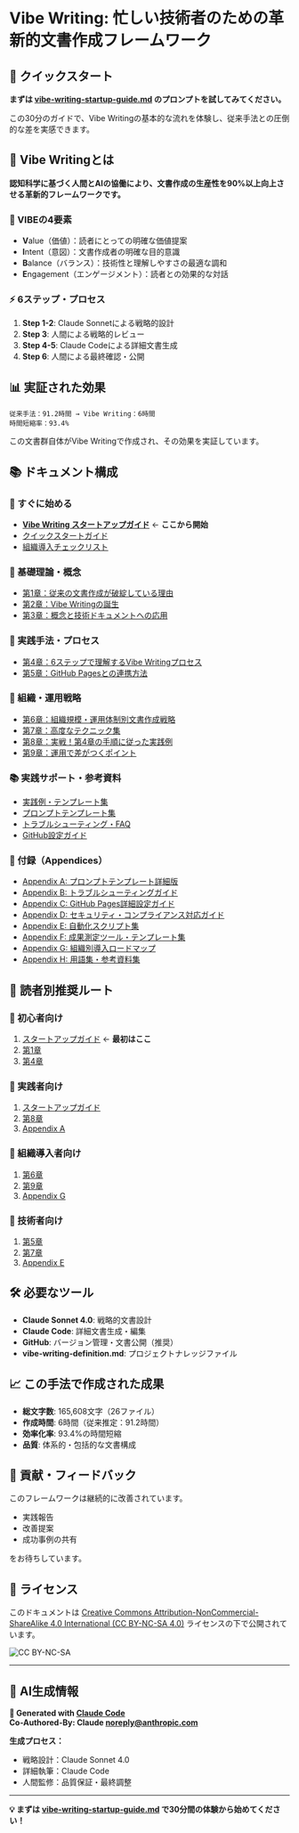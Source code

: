 # Vibe Writing: 忙しい技術者のための革新的文書作成フレームワーク

## 🚀 クイックスタート

**まずは [vibe-writing-startup-guide.md](./vibe-writing-startup-guide.md) のプロンプトを試してみてください。**

この30分のガイドで、Vibe Writingの基本的な流れを体験し、従来手法との圧倒的な差を実感できます。

## 📖 Vibe Writingとは

**認知科学に基づく人間とAIの協働により、文書作成の生産性を90%以上向上させる革新的フレームワークです。**

### 🎯 VIBEの4要素
- **V**alue（価値）：読者にとっての明確な価値提案
- **I**ntent（意図）：文書作成者の明確な目的意識  
- **B**alance（バランス）：技術性と理解しやすさの最適な調和
- **E**ngagement（エンゲージメント）：読者との効果的な対話

### ⚡ 6ステップ・プロセス
1. **Step 1-2**: Claude Sonnetによる戦略的設計
2. **Step 3**: 人間による戦略的レビュー
3. **Step 4-5**: Claude Codeによる詳細文書生成
4. **Step 6**: 人間による最終確認・公開

## 📊 実証された効果

```
従来手法：91.2時間 → Vibe Writing：6時間
時間短縮率：93.4%
```

この文書群自体がVibe Writingで作成され、その効果を実証しています。

## 📚 ドキュメント構成

### 🚀 すぐに始める
- **[Vibe Writing スタートアップガイド](./vibe-writing-startup-guide.md)** ← **ここから開始**
- [クイックスタートガイド](./quick-start-guide.md)
- [組織導入チェックリスト](./organization-checklist.md)

### 📘 基礎理論・概念
- [第1章：従来の文書作成が破綻している理由](./chapter-01-traditional-problems.md)
- [第2章：Vibe Writingの誕生](./chapter-02-vibe-writing-birth.md)
- [第3章：概念と技術ドキュメントへの応用](./chapter-03-concept-application.md)

### 📙 実践手法・プロセス
- [第4章：6ステップで理解するVibe Writingプロセス](./chapter-04-six-step-process.md)
- [第5章：GitHub Pagesとの連携方法](./chapter-05-github-pages-integration.md)

### 📗 組織・運用戦略
- [第6章：組織規模・運用体制別文書作成戦略](./chapter-06-organizational-strategies.md)
- [第7章：高度なテクニック集](./chapter-07-advanced-techniques.md)
- [第8章：実戦！第4章の手順に従った実践例](./chapter-08-practical-example.md)
- [第9章：運用で差がつくポイント](./chapter-09-operational-excellence.md)

### 📚 実践サポート・参考資料
- [実践例・テンプレート集](./real-world-examples.md)
- [プロンプトテンプレート集](./prompt-templates.md)
- [トラブルシューティング・FAQ](./troubleshooting-faq.md)
- [GitHub設定ガイド](./github-setup-guide.md)

### 📖 付録（Appendices）
- [Appendix A: プロンプトテンプレート詳細版](./appendix-a-prompt-templates.md)
- [Appendix B: トラブルシューティングガイド](./appendix-b-troubleshooting.md)
- [Appendix C: GitHub Pages詳細設定ガイド](./appendix-c-github-pages.md)
- [Appendix D: セキュリティ・コンプライアンス対応ガイド](./appendix-d-security-compliance.md)
- [Appendix E: 自動化スクリプト集](./appendix-e-automation-scripts.md)
- [Appendix F: 成果測定ツール・テンプレート集](./appendix-f-measurement-tools.md)
- [Appendix G: 組織別導入ロードマップ](./appendix-g-implementation-roadmaps.md)
- [Appendix H: 用語集・参考資料集](./appendix-h-glossary-references.md)

## 🎯 読者別推奨ルート

### 👤 初心者向け
1. [スタートアップガイド](./vibe-writing-startup-guide.md) ← **最初はここ**
2. [第1章](./chapter-01-traditional-problems.md)
3. [第4章](./chapter-04-six-step-process.md)

### 🎯 実践者向け  
1. [スタートアップガイド](./vibe-writing-startup-guide.md)
2. [第8章](./chapter-08-practical-example.md)
3. [Appendix A](./appendix-a-prompt-templates.md)

### 🏢 組織導入者向け
1. [第6章](./chapter-06-organizational-strategies.md)
2. [第9章](./chapter-09-operational-excellence.md)
3. [Appendix G](./appendix-g-implementation-roadmaps.md)

### 🔧 技術者向け
1. [第5章](./chapter-05-github-pages-integration.md)
2. [第7章](./chapter-07-advanced-techniques.md)
3. [Appendix E](./appendix-e-automation-scripts.md)

## 🛠️ 必要なツール

- **Claude Sonnet 4.0**: 戦略的文書設計
- **Claude Code**: 詳細文書生成・編集
- **GitHub**: バージョン管理・文書公開（推奨）
- **vibe-writing-definition.md**: プロジェクトナレッジファイル

## 📈 この手法で作成された成果

- **総文字数**: 165,608文字（26ファイル）
- **作成時間**: 6時間（従来推定：91.2時間）
- **効率化率**: 93.4%の時間短縮
- **品質**: 体系的・包括的な文書構成

## 🤝 貢献・フィードバック

このフレームワークは継続的に改善されています。
- 実践報告
- 改善提案
- 成功事例の共有

をお待ちしています。

## 📄 ライセンス

このドキュメントは [Creative Commons Attribution-NonCommercial-ShareAlike 4.0 International (CC BY-NC-SA 4.0)](https://creativecommons.org/licenses/by-nc-sa/4.0/deed.ja) ライセンスの下で公開されています。

![CC BY-NC-SA](https://licensebuttons.net/l/by-nc-sa/4.0/88x31.png)

---

## 🤖 AI生成情報

**🤖 Generated with [Claude Code](https://claude.ai/code)**  
**Co-Authored-By: Claude <noreply@anthropic.com>**

**生成プロセス：**
- 戦略設計：Claude Sonnet 4.0
- 詳細執筆：Claude Code
- 人間監修：品質保証・最終調整

---

**💡 まずは [vibe-writing-startup-guide.md](./vibe-writing-startup-guide.md) で30分間の体験から始めてください！**